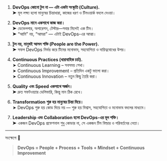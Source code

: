 
1. **DevOps কোনো টুল না — এটা একটা সংস্কৃতি (Culture).**  
    ➤ মূল লক্ষ্য হলো মানুষের চিন্তাধারা, কাজের ধরণ ও টিমওয়ার্ক বদলে দেওয়া।
    
2. **DevOps মানে একসাথে কাজ করা।**  
    ➤ ডেভেলপার, অপারেশন, টেস্টার—সবার মিলেই এক টিম।  
    ➤ “আমি” নয়, “আমরা” — এটাই DevOps-এর আত্মা।
    
3. **টুল নয়, মানুষই আসল শক্তি (People are the Power).**  
    ➤ সফল DevOps নির্ভর করে টিমের মনোভাব, সহযোগিতা ও দায়িত্ববোধের উপর।
    
4. **Continuous Practices (ধারাবাহিক চর্চা).**  
    ➤ Continuous Learning – সবসময় শেখা।  
    ➤ Continuous Improvement – প্রতিদিন একটু ভালো করা।  
    ➤ Continuous Innovation – নতুন কিছু তৈরি করা।
    
5. **Quality এবং Speed একসাথে অর্জন।**  
    ➤ দ্রুত সফটওয়্যার ডেলিভারি, কিন্তু মান ঠিক রেখে।
    
6. **Transformation শুরু হয় মানুষের চিন্তা দিয়ে।**  
    ➤ DevOps শুরু হয় কোড দিয়ে নয় — শুরু হয় বিশ্বাস, সহযোগিতা ও মনোভাব বদলের মাধ্যমে।
    
7. **Leadership এবং Collaboration হলো DevOps-এর মূল শক্তি।**  
    ➤ একজন DevOps প্রফেশনাল শুধু কোডার না, সে একজন টিম বিল্ডার ও পরিবর্তনের নেতা।
    

---

সংক্ষেপে 🧠

> **DevOps = People + Process + Tools + Mindset + Continuous Improvement**

